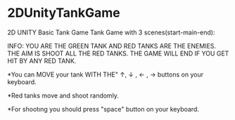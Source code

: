 # 2DUnityTankGame
2D UNITY Basic Tank Game 
Tank Game with 3 scenes(start-main-end):

INFO:
YOU ARE THE GREEN TANK AND RED TANKS ARE THE ENEMIES. THE AIM IS SHOOT ALL THE RED TANKS. THE GAME WILL END IF YOU GET HIT BY ANY RED TANK.
 
*You can MOVE your tank WITH THE" ↑, ↓ , ← , → buttons on your keyboard.
   
*Red tanks move and shoot randomly. 

*For shootıng you should press "space" button on your keyboard.
